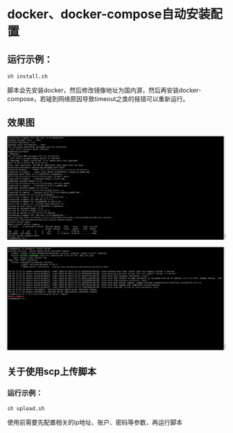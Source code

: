 # docker、docker-compose自动安装配置

## 运行示例：
```shell
sh install.sh
```

脚本会先安装docker，然后修改镜像地址为国内源，然后再安装docker-compose，若碰到网络原因导致timeout之类的报错可以重新运行。



## 效果图

![成功运行后命令行图](https://github.com/Polaris0112/DevOps-Examination/blob/master/docker%E3%80%81docker-compose%E8%87%AA%E5%8A%A8%E5%AE%89%E8%A3%85%E9%85%8D%E7%BD%AE/install_docker_and_docker_compose_cmd.png)



![成功运行后网页效果图](https://github.com/Polaris0112/DevOps-Examination/blob/master/docker%E3%80%81docker-compose%E8%87%AA%E5%8A%A8%E5%AE%89%E8%A3%85%E9%85%8D%E7%BD%AE/install_docker_and_docker_compose_result.png)




## 关于使用scp上传脚本
### 运行示例：
```shell
sh upload.sh
```

使用前需要先配置相关的ip地址、账户、密码等参数，再运行脚本

